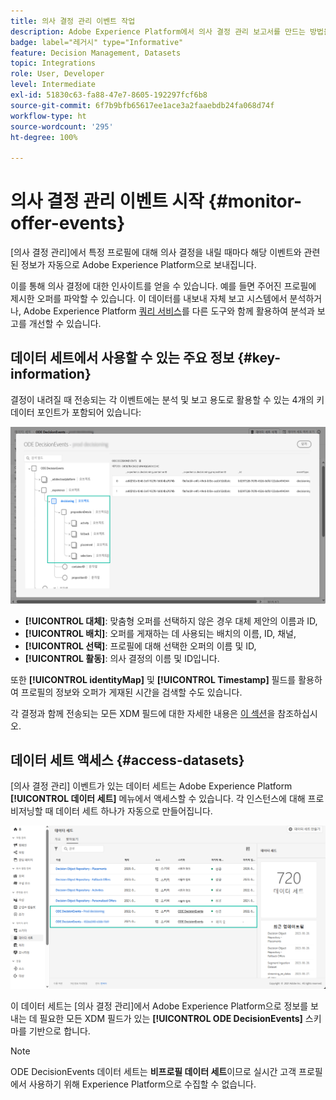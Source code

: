 ```yaml
---
title: 의사 결정 관리 이벤트 작업
description: Adobe Experience Platform에서 의사 결정 관리 보고서를 만드는 방법을 알아봅니다.
badge: label="레거시" type="Informative"
feature: Decision Management, Datasets
topic: Integrations
role: User, Developer
level: Intermediate
exl-id: 51830c63-fa88-47e7-8605-192297fcf6b8
source-git-commit: 6f7b9bfb65617ee1ace3a2faaebdb24fa068d74f
workflow-type: ht
source-wordcount: '295'
ht-degree: 100%

---
```


# 의사 결정 관리 이벤트 시작 {#monitor-offer-events}

[의사 결정 관리]에서 특정 프로필에 대해 의사 결정을 내릴 때마다 해당 이벤트와 관련된 정보가 자동으로 Adobe Experience Platform으로 보내집니다.

이를 통해 의사 결정에 대한 인사이트를 얻을 수 있습니다. 예를 들면 주어진 프로필에 제시한 오퍼를 파악할 수 있습니다. 이 데이터를 내보내 자체 보고 시스템에서 분석하거나, Adobe Experience Platform [쿼리 서비스](https://experienceleague.adobe.com/docs/experience-platform/query/home.html?lang=ko)를 다른 도구와 함께 활용하여 분석과 보고를 개선할 수 있습니다.

## 데이터 세트에서 사용할 수 있는 주요 정보 {#key-information}

결정이 내려질 때 전송되는 각 이벤트에는 분석 및 보고 용도로 활용할 수 있는 4개의 키 데이터 포인트가 포함되어 있습니다:

![](../assets/events-dataset-preview.png)

* **[!UICONTROL 대체]**: 맞춤형 오퍼를 선택하지 않은 경우 대체 제안의 이름과 ID,
* **[!UICONTROL 배치]**: 오퍼를 게재하는 데 사용되는 배치의 이름, ID, 채널,
* **[!UICONTROL 선택]**: 프로필에 대해 선택한 오퍼의 이름 및 ID,
* **[!UICONTROL 활동]**: 의사 결정의 이름 및 ID입니다.

또한 **[!UICONTROL identityMap]** 및 **[!UICONTROL Timestamp]** 필드를 활용하여 프로필의 정보와 오퍼가 게재된 시간을 검색할 수도 있습니다.

각 결정과 함께 전송되는 모든 XDM 필드에 대한 자세한 내용은 [이 섹션](xdm-fields.md)을 참조하십시오.

## 데이터 세트 액세스 {#access-datasets}

[의사 결정 관리] 이벤트가 있는 데이터 세트는 Adobe Experience Platform **[!UICONTROL 데이터 세트]** 메뉴에서 액세스할 수 있습니다. 각 인스턴스에 대해 프로비저닝할 때 데이터 세트 하나가 자동으로 만들어집니다.

![](../assets/events-datasets-list.png)

이 데이터 세트는 [의사 결정 관리]에서 Adobe Experience Platform으로 정보를 보내는 데 필요한 모든 XDM 필드가 있는 **[!UICONTROL ODE DecisionEvents]** 스키마를 기반으로 합니다.

>[!NOTE]
>
>ODE DecisionEvents 데이터 세트는 **비프로필 데이터 세트**&#x200B;이므로 실시간 고객 프로필에서 사용하기 위해 Experience Platform으로 수집할 수 없습니다.

